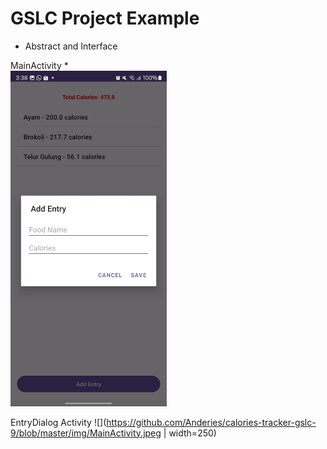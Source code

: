 # **GSLC Project Example**


- Abstract and Interface

MainActivity
*<br/><img src="https://github.com/Anderies/calories-tracker-gslc-9/blob/master/img/EntryActivity.jpeg" style="width:250px;" /><br />


EntryDialog Activity
![](https://github.com/Anderies/calories-tracker-gslc-9/blob/master/img/MainActivity.jpeg | width=250)




